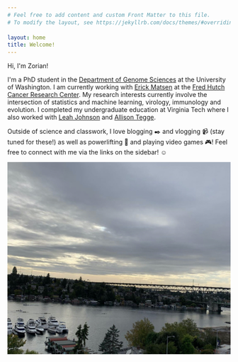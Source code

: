```yaml
---
# Feel free to add content and custom Front Matter to this file.
# To modify the layout, see https://jekyllrb.com/docs/themes/#overriding-theme-defaults

layout: home
title: Welcome!
---
```


Hi, I'm Zorian!

I'm a PhD student in the [Department of Genome Sciences](https://www.gs.washington.edu) at the University of Washington.
I am currently working with [Erick Matsen](https://matsen.fredhutch.org) at the [Fred Hutch Cancer Research Center](https://www.fredhutch.org/en.html).
My research interests currently involve the intersection of statistics and machine learning, virology, immunology and evolution.
I completed my undergraduate education at Virginia Tech where I also worked with [Leah Johnson](http://leah.johnson-gramacy.com/QED/) and [Allison Tegge](https://www.stat.vt.edu/people/stat-faculty/tegge-allison.html).


Outside of science and classwork, I love blogging :black_nib: and vlogging :video_camera: (stay tuned for these!) as well as powerlifting :muscle: and playing video games :video_game:!
Feel free to connect with me via the links on the sidebar! :relaxed:

![foege](files/foege.jpeg)
